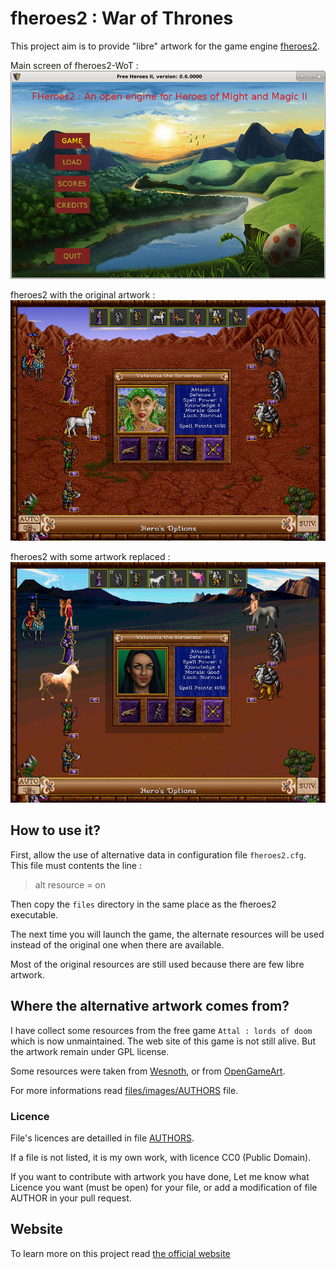 # fheroes2 : War of Thrones

This project aim is to provide "libre" artwork for the game engine [fheroes2](https://sourceforge.net/projects/fheroes2).

Main screen of fheroes2-WoT :
![screenshot](assets/screenshot_main_screen.png)

fheroes2 with the original artwork :
![screenshot](assets/screenshot_battle.png)

fheroes2 with some artwork replaced :
![screenshot](assets/screenshot_battle_mod.png)

## How to use it?

First, allow the use of alternative data in configuration file `fheroes2.cfg`.
This file must contents the line :

> alt resource = on

Then copy the `files` directory in the same place as the fheroes2 executable.

The next time you will launch the game, the alternate resources will be used instead of the original one when there are available.

Most of the original resources are still used because there are few libre artwork.

## Where the alternative artwork comes from?

I have collect some resources from the free game `Attal : lords of doom` which is now unmaintained.
The web site of this game is not still alive. But the artwork remain under GPL license.

Some resources were taken from [Wesnoth](http://wesnoth.org), or from [OpenGameArt](http://opengameart.org).

For more informations read [files/images/AUTHORS](files/images/AUTHORS) file.

### Licence

File's licences are detailled in file [AUTHORS](files/images/AUTHORS).

If a file is not listed, it is my own work, with licence CC0 (Public Domain).

If you want to contribute with artwork you have done, Let me know what Licence you want (must be open) for your file, or add a modification of file AUTHOR in your pull request.

## Website

To learn more on this project read [the official website](http://thaddeus002.github.io/fheroes2-WoT/index.html)
